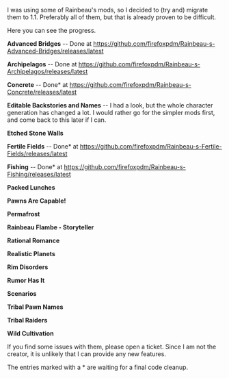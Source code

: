 I was using some of Rainbeau's mods, so I decided to (try and) migrate them to 1.1. Preferably all of them, but that is already proven to be difficult.

Here you can see the progress.

**Advanced Bridges** -- Done at https://github.com/firefoxpdm/Rainbeau-s-Advanced-Bridges/releases/latest

**Archipelagos** -- Done at https://github.com/firefoxpdm/Rainbeau-s-Archipelagos/releases/latest

**Concrete** -- Done* at https://github.com/firefoxpdm/Rainbeau-s-Concrete/releases/latest

**Editable Backstories and Names** -- I had a look, but the whole character generation has changed a lot. I would rather go for the simpler mods first, and come back to this later if I can.

**Etched Stone Walls**

**Fertile Fields** -- Done* at https://github.com/firefoxpdm/Rainbeau-s-Fertile-Fields/releases/latest

**Fishing** -- Done* at https://github.com/firefoxpdm/Rainbeau-s-Fishing/releases/latest

**Packed Lunches**

**Pawns Are Capable!**

**Permafrost**

**Rainbeau Flambe - Storyteller**

**Rational Romance**

**Realistic Planets**

**Rim Disorders**

**Rumor Has It**

**Scenarios**

**Tribal Pawn Names**

**Tribal Raiders**

**Wild Cultivation**

If you find some issues with them, please open a ticket. Since I am not the creator, it is unlikely that I can provide any new features.

The entries marked with a * are waiting for a final code cleanup.
